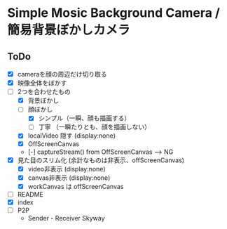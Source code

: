 # Simple Mosic Background Camera / 簡易背景ぼかしカメラ

## ToDo

- [x] cameraを顔の周辺だけ切り取る
- [x] 映像全体をぼかす
- [ ] 2つを合わせたもの
  - [x] 背景ぼかし
  - [ ] 顔ぼかし
    - [x] シンプル（一瞬、顔も描画する）
    - [ ] 丁寧 （一瞬たりとも、顔を描画しない）
  - [x] localVideo 隠す (display:none)
  - [x] OffScreenCanvas
  - [-] captureStream() from OffScreenCanvas --> NG
- [x] 見た目のスリム化 (余計なものは非表示、offScreenCanvas)
  - [x] video非表示 (display:none)
  - [x] canvas非表示 (display:none)
  - [x] workCanvas は offScreenCanvas
- [ ] README
- [x] index
- [ ] P2P
  - Sender - Receiver Skyway


